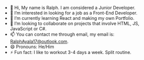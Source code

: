- 👋 Hi, My name is Ralph. I am considered a Junior Developer. 
- 👀 I’m interested in looking for a job as a Front-End Developer. 
- 🌱 I’m currently learning React and making my own Portfolio. 
- 💞️ I’m looking to collaborate on projects that involve HTML, JS, JavaScript or C#.
- 📫 You can contact me through email, my email is: RalphAyala17@outlook.com.
- 😄 Pronouns: He/Him
- ⚡ Fun fact: I like to workout 3-4 days a week. Split routine. 

<!---
RalphA17/RalphA17 is a ✨ special ✨ repository because its `README.md` (this file) appears on your GitHub profile.
You can click the Preview link to take a look at your changes.
--->
